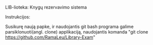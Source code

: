 LIB-lioteka:
Knygų rezervavimo sistema


Instrukcijos:

Susikurę naują papke, ir naudojantis git bash programa galime parsiklonuoti(angl. clone) applikaciją, naudojantis komanda "git clone https://github.com/RamaLeu/Library-Exam"
